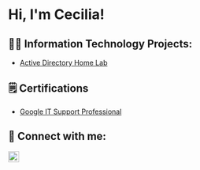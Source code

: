 <h1>Hi, I'm Cecilia! </h1>

<h2>👨‍💻 Information Technology Projects:</h2>

- [Active Directory Home Lab](https://github.com/cecilianguyencg/ActiveDirectoryLab)

<h2>🗒️ Certifications</h2>

- [Google IT Support Professional](https://www.coursera.org/account/accomplishments/professional-cert/ZJJG5HVZ5AZN?utm_source=link&utm_medium=certificate&utm_content=cert_image&utm_campaign=sharing_cta&utm_product=prof)

<h2> 🤳 Connect with me:</h2>

[<img align="left" alt="CeciliaNguyen | LinkedIn" width="22px" src="https://cdn.jsdelivr.net/npm/simple-icons@v3/icons/linkedin.svg" />][linkedin]

[linkedin]: https://linkedin.com/in/cecilianguyencg

<!--
**cecilianguyencg/cecilianguyencg** is a ✨ _special_ ✨ repository because its `README.md` (this file) appears on your GitHub profile.

Here are some ideas to get you started:

- 🔭 I’m currently working on ...
- 🌱 I’m currently learning ...
- 👯 I’m looking to collaborate on ...
- 🤔 I’m looking for help with ...
- 💬 Ask me about ...
- 📫 How to reach me: ...
- 😄 Pronouns: ...
- ⚡ Fun fact: ...
-->
